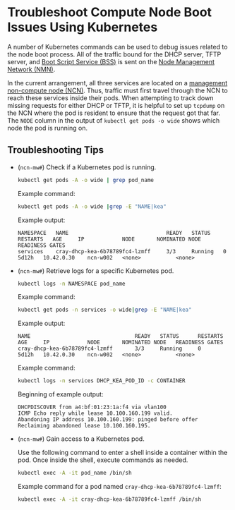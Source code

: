 # Troubleshoot Compute Node Boot Issues Using Kubernetes

A number of Kubernetes commands can be used to debug issues related to the node boot process. All of the traffic bound for the DHCP server, TFTP server, and
[Boot Script Service (BSS)](../../glossary.md#boot-script-service-bss) is sent on the
[Node Management Network (NMN)](../../glossary.md#node-management-network-nmn).

In the current arrangement, all three services are located on a [management non-compute node (NCN)](../../glossary.md#management-nodes).
Thus, traffic must first travel through the NCN to reach these services inside their pods. When attempting to track down missing requests for either DHCP or TFTP,
it is helpful to set up `tcpdump` on the NCN where the pod is resident to ensure that the request got that far.
The `NODE` column in the output of `kubectl get pods -o wide` shows which node the pod is running on.

## Troubleshooting Tips

- (`ncn-mw#`) Check if a Kubernetes pod is running.

    ```bash
    kubectl get pods -A -o wide | grep pod_name
    ```

    Example command:

    ```bash
    kubectl get pods -A -o wide |grep -E "NAME|kea"
    ```

    Example output:

    ```text
    NAMESPACE   NAME                               READY   STATUS    RESTARTS   AGE     IP            NODE       NOMINATED NODE   READINESS GATES
    services    cray-dhcp-kea-6b78789fc4-lzmff     3/3     Running   0          5d12h   10.42.0.30    ncn-w002   <none>           <none>
    ```

- (`ncn-mw#`) Retrieve logs for a specific Kubernetes pod.

    ```bash
    kubectl logs -n NAMESPACE pod_name
    ```

    Example command:

    ```bash
    kubectl get pods -n services -o wide|grep -E "NAME|kea"
    ```

    Example output:

    ```text
    NAME                                 READY   STATUS      RESTARTS   AGE     IP            NODE       NOMINATED NODE   READINESS GATES
    cray-dhcp-kea-6b78789fc4-lzmff       3/3     Running     0          5d12h   10.42.0.30    ncn-w002   <none>           <none>
    ```

    Example command:

    ```bash
    kubectl logs -n services DHCP_KEA_POD_ID -c CONTAINER
    ```

    Beginning of example output:

    ```text
    DHCPDISCOVER from a4:bf:01:23:1a:f4 via vlan100
    ICMP Echo reply while lease 10.100.160.199 valid.
    Abandoning IP address 10.100.160.199: pinged before offer
    Reclaiming abandoned lease 10.100.160.195.
    ```

- (`ncn-mw#`) Gain access to a Kubernetes pod.

    Use the following command to enter a shell inside a container within the pod. Once inside the shell, execute commands as needed.

    ```bash
    kubectl exec -A -it pod_name /bin/sh
    ```

    Example command for a pod named `cray-dhcp-kea-6b78789fc4-lzmff`:

    ```bash
    kubectl exec -A -it cray-dhcp-kea-6b78789fc4-lzmff /bin/sh
    ```
